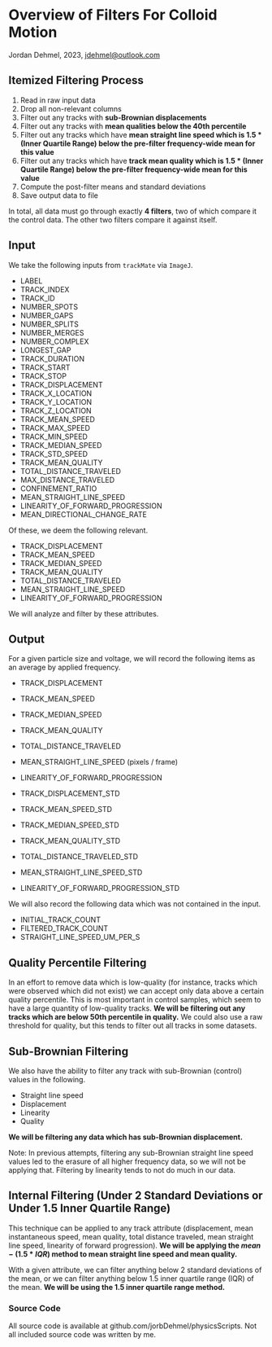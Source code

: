# Overview of Filters For Colloid Motion
Jordan Dehmel, 2023, jdehmel@outlook.com

## Itemized Filtering Process

1) Read in raw input data
2) Drop all non-relevant columns
3) Filter out any tracks with **sub-Brownian displacements**
4) Filter out any tracks with **mean qualities below the 40th percentile**
4) Filter out any tracks which have **mean straight line speed which is 1.5 * (Inner Quartile Range) below the pre-filter frequency-wide mean for this value**
5) Filter out any tracks which have **track mean quality which is 1.5 * (Inner Quartile Range) below the pre-filter frequency-wide mean for this value**
6) Compute the post-filter means and standard deviations
6) Save output data to file

In total, all data must go through exactly **4 filters**, two of which compare it the control data. The other two filters compare it against itself.

## Input

We take the following inputs from `trackMate` via `ImageJ`.

- LABEL
- TRACK_INDEX
- TRACK_ID
- NUMBER_SPOTS
- NUMBER_GAPS
- NUMBER_SPLITS
- NUMBER_MERGES
- NUMBER_COMPLEX
- LONGEST_GAP
- TRACK_DURATION
- TRACK_START
- TRACK_STOP
- TRACK_DISPLACEMENT
- TRACK_X_LOCATION
- TRACK_Y_LOCATION
- TRACK_Z_LOCATION
- TRACK_MEAN_SPEED
- TRACK_MAX_SPEED
- TRACK_MIN_SPEED
- TRACK_MEDIAN_SPEED
- TRACK_STD_SPEED
- TRACK_MEAN_QUALITY
- TOTAL_DISTANCE_TRAVELED
- MAX_DISTANCE_TRAVELED
- CONFINEMENT_RATIO
- MEAN_STRAIGHT_LINE_SPEED
- LINEARITY_OF_FORWARD_PROGRESSION
- MEAN_DIRECTIONAL_CHANGE_RATE

Of these, we deem the following relevant.

- TRACK_DISPLACEMENT
- TRACK_MEAN_SPEED
- TRACK_MEDIAN_SPEED
- TRACK_MEAN_QUALITY
- TOTAL_DISTANCE_TRAVELED
- MEAN_STRAIGHT_LINE_SPEED
- LINEARITY_OF_FORWARD_PROGRESSION

We will analyze and filter by these attributes.

## Output

For a given particle size and voltage, we will record the following items as an average by applied frequency.

- TRACK_DISPLACEMENT
- TRACK_MEAN_SPEED
- TRACK_MEDIAN_SPEED
- TRACK_MEAN_QUALITY
- TOTAL_DISTANCE_TRAVELED
- MEAN_STRAIGHT_LINE_SPEED (pixels / frame)
- LINEARITY_OF_FORWARD_PROGRESSION

- TRACK_DISPLACEMENT_STD
- TRACK_MEAN_SPEED_STD
- TRACK_MEDIAN_SPEED_STD
- TRACK_MEAN_QUALITY_STD
- TOTAL_DISTANCE_TRAVELED_STD
- MEAN_STRAIGHT_LINE_SPEED_STD
- LINEARITY_OF_FORWARD_PROGRESSION_STD

We will also record the following data which was not contained in the input.

- INITIAL_TRACK_COUNT
- FILTERED_TRACK_COUNT
- STRAIGHT_LINE_SPEED_UM_PER_S

## Quality Percentile Filtering

In an effort to remove data which is low-quality (for instance, tracks which were observed which did not exist) we can accept only data above a certain quality percentile. This is most important in control samples, which seem to have a large quantity of low-quality tracks. **We will be filtering out any tracks which are below 50th percentile in quality.** We could also use a raw threshold for quality, but this tends to filter out all tracks in some datasets.

## Sub-Brownian Filtering

We also have the ability to filter any track with sub-Brownian (control) values in the following.

- Straight line speed
- Displacement
- Linearity
- Quality

**We will be filtering any data which has sub-Brownian displacement.**

Note: In previous attempts, filtering any sub-Brownian straight line speed values led to the erasure of all higher frequency data, so we will not be applying that. Filtering by linearity tends to not do much in our data.

## Internal Filtering (Under 2 Standard Deviations or Under 1.5 Inner Quartile Range)

This technique can be applied to any track attribute (displacement, mean instantaneous speed, mean quality, total distance traveled, mean straight line speed, linearity of forward progression). **We will be applying the $mean - (1.5 * IQR)$ method to mean straight line speed and mean quality.**

With a given attribute, we can filter anything below 2 standard deviations of the mean, or we can filter anything below 1.5 inner quartile range (IQR) of the mean. **We will be using the 1.5 inner quartile range method.**

### Source Code

All source code is available at github.com/jorbDehmel/physicsScripts. Not all included source code was written by me.
